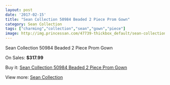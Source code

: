 ```yaml
---
layout: post
date: '2017-02-15'
title: "Sean Collection 50984 Beaded 2 Piece Prom Gown"
category: Sean Collection
tags: ["charming","collection","sean","gown","piece"]
image: http://img.princessan.com/47739-thickbox_default/sean-collection-50984-beaded-2-piece-prom-gown.jpg
---
```

Sean Collection 50984 Beaded 2 Piece Prom Gown

On Sales: **$317.99**
<a href="https://www.princessan.com/en/sean-collection/21689-sean-collection-50984-beaded-2-piece-prom-gown.html"><amp-img layout="responsive" width="600" height="600" src="//img.princessan.com/47739-thickbox_default/sean-collection-50984-beaded-2-piece-prom-gown.jpg" alt="Sean Collection 50984 Beaded 2 Piece Prom Gown 0" /></a>
<a href="https://www.princessan.com/en/sean-collection/21689-sean-collection-50984-beaded-2-piece-prom-gown.html"><amp-img layout="responsive" width="600" height="600" src="//img.princessan.com/47742-thickbox_default/sean-collection-50984-beaded-2-piece-prom-gown.jpg" alt="Sean Collection 50984 Beaded 2 Piece Prom Gown 1" /></a>
<a href="https://www.princessan.com/en/sean-collection/21689-sean-collection-50984-beaded-2-piece-prom-gown.html"><amp-img layout="responsive" width="600" height="600" src="//img.princessan.com/47741-thickbox_default/sean-collection-50984-beaded-2-piece-prom-gown.jpg" alt="Sean Collection 50984 Beaded 2 Piece Prom Gown 2" /></a>
<a href="https://www.princessan.com/en/sean-collection/21689-sean-collection-50984-beaded-2-piece-prom-gown.html"><amp-img layout="responsive" width="600" height="600" src="//img.princessan.com/47740-thickbox_default/sean-collection-50984-beaded-2-piece-prom-gown.jpg" alt="Sean Collection 50984 Beaded 2 Piece Prom Gown 3" /></a>

Buy it: [Sean Collection 50984 Beaded 2 Piece Prom Gown](https://www.princessan.com/en/sean-collection/21689-sean-collection-50984-beaded-2-piece-prom-gown.html "Sean Collection 50984 Beaded 2 Piece Prom Gown")

View more: [Sean Collection](https://www.princessan.com/en/56-sean-collection "Sean Collection")